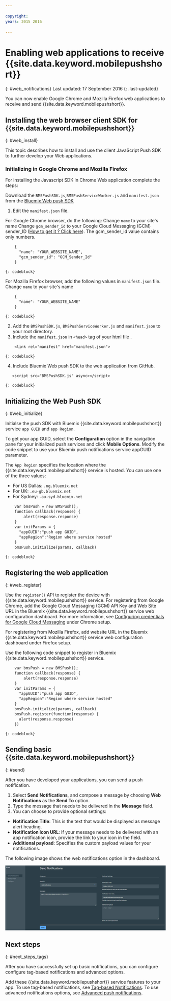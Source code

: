 ```yaml
---

copyright:
years: 2015 2016

---
```



# Enabling web applications to receive {{site.data.keyword.mobilepushshort}}
{: #web_notifications}
Last updated: 17 September 2016
{: .last-updated}

You can now enable Google Chrome and Mozilla Firefox web applications to receive and send {{site.data.keyword.mobilepushshort}}.

## Installing the web browser client SDK for {{site.data.keyword.mobilepushshort}}
{: #web_install}

This topic describes how to install and use the client JavaScript Push SDK to further develop your Web applications.

### Initializing in Google Chrome and Mozilla Firefox

For installing the Javascript SDK in Chrome Web application complete the steps:

Download the `BMSPushSDK.js`,`BMSPushServiceWorker.js` and `manifest.json` from the [Bluemix Web push SDK](https://codeload.github.com/ibm-bluemix-mobile-services/bms-clientsdk-javascript-webpush/zip/master)


1. Edit the `manifest.json` file.

For Google Chrome browser, do the following:
     Change `name` to your site's name
     Change `gcm_sender_id` to your Google Cloud Messaging (GCM) sender_ID ([How to get it ? Click here](t_push_provider_android.html)). The gcm_sender_id value contains only numbers.
```
    {
      "name": "YOUR_WEBSITE_NAME",
      "gcm_sender_id": "GCM_Sender_Id"
    }
```
    {: codeblock}
 
For Mozilla Firefox browser, add the following values in `manifest.json` file.
     Change `name` to your site's name

```
    {
      "name": "YOUR_WEBSITE_NAME"
    }
```
    {: codeblock}

2. Add the `BMSPushSDK.js`, `BMSPushServiceWorker.js` and `manifest.json` to your root directory.
3. Include the `manifest.json` in ``<head>`` tag of your html file .
```
    <link rel="manifest" href="manifest.json">
```
    {: codeblock}
4. Include Bluemix Web push SDK to the web application from GitHub.
```
   <script src="BMSPushSDK.js" async></script>
```
    {: codeblock}

## Initializing the Web Push SDK 
{: #web_initialize}

Initialse the push SDK with Bluemix {{site.data.keyword.mobilepushshort}} service `app GUID` and `app Region`.  

To get your app GUID, select the **Configuration** option in the navigation pane for your initialized push services and click **Mobile Options**. Modify the code snippet to use your Bluemix push notifications service appGUID parameter.

The `App Region` specifies the location where the {{site.data.keyword.mobilepushshort}} service is hosted. You can use one of the three values:

 - For US Dallas:	 `.ng.bluemix.net`
 - For UK:			 `.eu-gb.bluemix.net`
 - For Sydney:		 `.au-syd.bluemix.net`

```
    var bmsPush = new BMSPush();
    function callback(response) {
        alert(response.response)
    }
    var initParams = {
      "appGUID":"push app GUID",
      "appRegion":"Region where service hosted"
    }
    bmsPush.initialize(params, callback)
```
	{: codeblock}

## Registering the web application
{: #web_register}

Use the `register()` API to register the device with {{site.data.keyword.mobilepushshort}} service. For registering from Google Chrome, add the Google Cloud Messaging (GCM) API Key and Web Site URL in the Bluemix {{site.data.keyword.mobilepushshort}} service web configuration dashboard. For more information, see [Configuring credentials for Google Cloud Messaging](t_push_provider_android.html) under Chrome setup.

For registering from Mozilla Firefox, add website URL in the Bluemix {{site.data.keyword.mobilepushshort}} service web configuration dashboard under Firefox setup.

Use the following code snippet to register in Bluemix {{site.data.keyword.mobilepushshort}} service.
```
    var bmsPush = new BMSPush();
    function callback(response) {
        alert(response.response)
    }
    var initParams = {
      "appGUID":"push app GUID",
      "appRegion":"Region where service hosted"
    }
    bmsPush.initialize(params, callback)
    bmsPush.register(function(response) {
      alert(response.response)
    })
```
    {: codeblock}

## Sending basic {{site.data.keyword.mobilepushshort}}
  {: #send}

After you have developed your applications, you can send a push notification. 

  1. Select **Send Notifications**, and compose a message by choosing **Web Notifications** as the **Send To** option. 
  2. Type the message that needs to be delivered in the **Message** field.
  3. You can choose to provide optional settings:
   - **Notification Title**: This is the text that would be displayed as message alert heading.
   - **Notification Icon URL**: If your message needs to be delivered with an app notification icon, provide the link to your icon in the field.
   - **Additional payload**: Specifies the custom payload values for your notifications.

The following image shows the web notifications option in the dashboard.

  ![Notifications screen](images/DashboardWebpush.jpg)
  
## Next steps
  {: #next_steps_tags}

After you have successfully set up basic notifications, you can configure configure tag-based notifications and advanced options.

Add these {{site.data.keyword.mobilepushshort}} service features to your app. To use tag-based notifications, see [Tag-based Notifications](c_tag_basednotifications.html). To use advanced notifications options, see [Advanced push notifications](t_advance_notifications.html).
